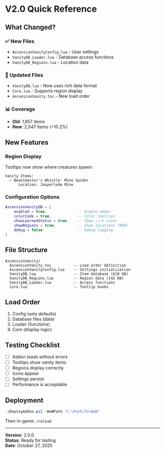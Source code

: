 # V2.0 Quick Reference

## What Changed?

### ✅ New Files
- `AscensionVanityConfig.lua` - User settings
- `VanityDB_Loader.lua` - Database access functions
- `VanityDB_Regions.lua` - Location data

### 🔄 Updated Files
- `VanityDB.lua` - Now uses rich data format
- `Core.lua` - Supports region display
- `AscensionVanity.toc` - New load order

### 📊 Coverage
- **Old**: 1,857 items
- **New**: 2,047 items (+10.2%)

## New Features

### Region Display
Tooltips now show where creatures spawn:
```
Vanity Items:
  ✓ Beastmaster's Whistle: Mine Spider
      Location: Jasperlode Mine
```

### Configuration Options
```lua
AscensionVanityDB = {
    enabled = true,              -- Enable addon
    colorCode = true,            -- Color tooltips
    showLearnedStatus = true,    -- Show ✓/✗ icons
    showRegions = true,          -- Show locations (NEW)
    debug = false                -- Debug logging
}
```

## File Structure
```
AscensionVanity/
  AscensionVanity.toc          -- Load order definition
  AscensionVanityConfig.lua    -- Settings initialization
  VanityDB.lua                 -- Item database (619 KB)
  VanityDB_Regions.lua         -- Region data (142 KB)
  VanityDB_Loader.lua          -- Access functions
  Core.lua                     -- Tooltip hooks
```

## Load Order
1. Config (sets defaults)
2. Database files (data)
3. Loader (functions)
4. Core (display logic)

## Testing Checklist
- [ ] Addon loads without errors
- [ ] Tooltips show vanity items
- [ ] Regions display correctly
- [ ] Icons appear
- [ ] Settings persist
- [ ] Performance is acceptable

## Deployment
```powershell
.\DeployAddon.ps1 -WoWPath "C:\Path\To\WoW"
```

Then in-game: `/reload`

---

**Version**: 2.0.0  
**Status**: Ready for testing  
**Date**: October 27, 2025
